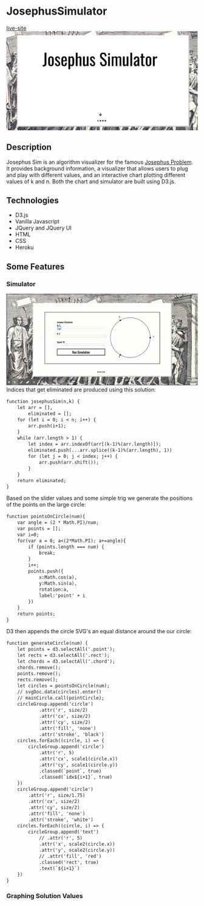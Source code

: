 # JosephusSimulator
[live-site](https://josephus-sim.herokuapp.com/)
![main-page](josephus-main.png)

## Description

Josephus Sim is an algorithm visualizer for the famous [Josephus Problem](https://en.wikipedia.org/wiki/Josephus_problem). It provides background information, a visualizer that allows users to plug and play with different values, and an interactive chart plotting different values of k and n. Both the chart and simulator are built using D3.js.

## Technologies
* D3.js
* Vanilla Javascript
* JQuery and JQuery UI
* HTML
* CSS
* Heroku

## Some Features

### Simulator
![simulator](simulator.gif)
Indices that get eliminated are produced using this solution:
```
function josephusSim(n,k) {
	let arr = [],
		eliminated = [];
	for (let i = 0; i < n; i++) {
		arr.push(i+1);
	}
	while (arr.length > 1) {
		let index = arr.indexOf(arr[(k-1)%(arr.length)]);
		eliminated.push(...arr.splice((k-1)%(arr.length), 1))
		for (let j = 0; j < index; j++) {
			arr.push(arr.shift());
		}
	}
	return eliminated;
}
```
Based on the slider values and some simple trig we generate the positions of the points on the large circle:
```
function pointsOnCircle(num){
    var angle = (2 * Math.PI)/num;
    var points = [];
    var i=0;
    for(var a = 0; a<(2*Math.PI); a+=angle){
        if (points.length === num) {
            break;
        }
        i++;
        points.push({
            x:Math.cos(a),
            y:Math.sin(a),
            rotation:a,
            label:'point' + i
        })
    }
    return points;
}
```
D3 then appends the circle SVG's an equal distance around the our circle:
```
function generateCircle(num) {
    let points = d3.selectAll('.point');
    let rects = d3.selectAll('.rect');
    let chords = d3.selectAll('.chord');
    chords.remove();
    points.remove();
    rects.remove();
    let circles = pointsOnCircle(num);
    // svgDoc.data(circles).enter()
    // mainCircle.call(pointCircle);
    circleGroup.append('circle')
            .attr('r', size/2)
            .attr('cx', size/2)
            .attr('cy', size/2)
            .attr('fill', 'none')
            .attr('stroke', 'black')
    circles.forEach((circle, i) => {
        circleGroup.append('circle')
            .attr('r', 5)
            .attr('cx', scale1(circle.x))
            .attr('cy', scale1(circle.y))
            .classed(`point`, true)
            .classed(`idx${i+1}`, true)
    })
    circleGroup.append('circle')
        .attr('r', size/1.75)
        .attr('cx', size/2)
        .attr('cy', size/2)
        .attr('fill', 'none')
        .attr('stroke', 'white')
    circles.forEach((circle, i) => {
        circleGroup.append('text')
            // .attr('r', 5)
            .attr('x', scale2(circle.x))
            .attr('y', scale2(circle.y))
            // .attr('fill', 'red')
            .classed('rect', true)
            .text(`${i+1}`)
    })
}
```
### Graphing Solution Values
